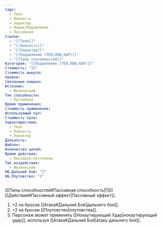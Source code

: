 ```yaml
---
tags:
  - Тело
  - Ловкость
  - Характер
  - Навык/Подавление
  - Пассивная
Ссылки:
  - "[[Тело]]"
  - "[[Ловкость]]"
  - "[[Характер]]"
  - "[[Подавление (ТЕЛ;ЛОВ;ХАР)]]"
  - "[[Типы способностей]]"
Категория: "[[Подавление (ТЕЛ;ЛОВ;ХАР)]]"
Стоимость: "15"
Стоимость выкупа:
Уровни:
Связанные навыки:
Источник:
  - Физический
Тип способности:
  - Пассивная
Время применения:
Стоимость применения:
Используемый пул:
Стоимость пула:
Характеристики:
  - Тело
  - Ловкость
  - Характер
Дальность:
Шаблон:
Количество целей:
Время действия:
  - Пассивно-постоянно
Тип воздействия:
  - Физический
НБ.Дальний бой: "2"
НБ.Плутовство: "2"
---
```

([[Типы способностей#Пассивная способность|П]]) [[Действия#Пассивный эффект|Пассивный эффект]]. 

1. +2 на броски [[Атака#Дальний Бой|дальнего боя]].
2. +2 на броски [[Плутовство|плутовства]].
3. Персонаж может применять [[Нокаутирующий Удар|нокаутирующий удар]], используя [[Атака#Дальний Бой|атаку дальнего боя]].